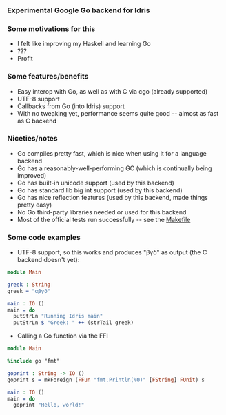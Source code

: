 ### Experimental Google Go backend for Idris

### Some motivations for this
* I felt like improving my Haskell and learning Go
* ???
* Profit

### Some features/benefits
* Easy interop with Go, as well as with C via cgo (already supported)
* UTF-8 support
* Callbacks from Go (into Idris) support
* With no tweaking yet, performance seems quite good -- almost as fast as C backend

### Niceties/notes
* Go compiles pretty fast, which is nice when using it for a language backend
* Go has a reasonably-well-performing GC (which is continually being improved)
* Go has built-in unicode support (used by this backend)
* Go has standard lib big int support (used by this backend)
* Go has nice reflection features (used by this backend, made things pretty easy)
* No Go third-party libraries needed or used for this backend
* Most of the official tests run successfully -- see the [Makefile](https://github.com/andyarvanitis/idris-golang/blob/master/Makefile)

### Some code examples
* UTF-8 support, so this works and produces "βγδ" as output (the C backend doesn't yet):
```Idris
module Main

greek : String
greek = "αβγδ"

main : IO ()
main = do
  putStrLn "Running Idris main"
  putStrLn $ "Greek: " ++ (strTail greek)
```

* Calling a Go function via the FFI
```Idris
module Main

%include go "fmt"

goprint : String -> IO ()
goprint s = mkForeign (FFun "fmt.Println(%0)" [FString] FUnit) s

main : IO ()
main = do
  goprint "Hello, world!"

